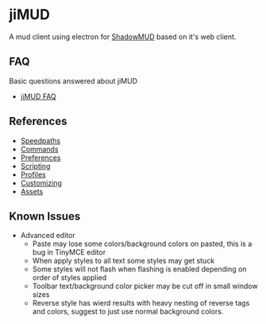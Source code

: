 # jiMUD

A mud client using electron for [ShadowMUD](http://www.shadowmud.com) based on it's web client.

## FAQ
Basic questions answered about jiMUD
- [jiMUD FAQ](faq.md)

## References
- [Speedpaths](speedpaths.md)
- [Commands](commands.md)
- [Preferences](preferences.md)
- [Scripting](scripting.md)
- [Profiles](profiles.md)
- [Customizing](customizing.md)
- [Assets](assets.md)

## Known Issues
- Advanced editor 
  - Paste may lose some colors/background colors on pasted, this is a bug in TinyMCE editor
  - When apply styles to all text some styles may get stuck  
  - Some styles will not flash when flashing is enabled depending on order of styles applied
  - Toolbar text/background color picker may be cut off in small window sizes
  - Reverse style has wierd results with heavy nesting of reverse tags and colors, suggest to just use normal background colors.